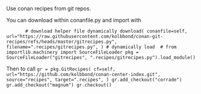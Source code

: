 # 

Use conan recipes from git repos.

You can download within conanfile.py and import with 

`        # download helper file dynamically
        download(
            conanfile=self,
            url="https://raw.githubusercontent.com/kolbbond/conan-git-recipes/refs/heads/master/gitrecipes.py",
            filename=".recipes/gitrecipes.py",
        )
        # dynamically load 
        # from importlib.machinery import SourceFileLoader
        pkg = SourceFileLoader("gitrecipes", ".recipes/gitrecipes.py").load_module()
`

Then to call 
` gr = pkg.GitRecipes(
            cf=self,
            url="https://github.com/kolbbond/conan-center-index.git",
            source="recipes",
            target=".recipes",
        )
        gr.add_checkout("corrade")
        gr.add_checkout("magnum")
        gr.checkout()
`
